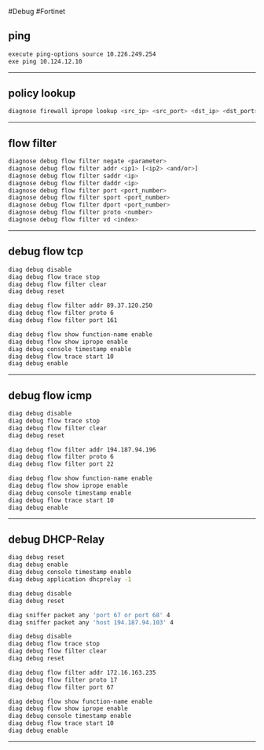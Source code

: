 #Debug #Fortinet 

## ping
  
```bash
execute ping-options source 10.226.249.254
exe ping 10.124.12.10
```
_________________________________
## policy lookup
  ```bash
diagnose firewall iprope lookup <src_ip> <src_port> <dst_ip> <dst_port> <protocol> <src_interface>
```
_________________________________
## flow filter
```bash
diagnose debug flow filter negate <parameter>
diagnose debug flow filter addr <ip1> [<ip2> <and/or>]
diagnose debug flow filter saddr <ip>
diagnose debug flow filter daddr <ip>
diagnose debug flow filter port <port_number>
diagnose debug flow filter sport <port_number>
diagnose debug flow filter dport <port_number>
diagnose debug flow filter proto <number>
diagnose debug flow filter vd <index>
```
_________________________________
## debug flow tcp
  ```bash
diag debug disable
diag debug flow trace stop
diag debug flow filter clear
diag debug reset

diag debug flow filter addr 89.37.120.250
diag debug flow filter proto 6
diag debug flow filter port 161

diag debug flow show function-name enable
diag debug flow show iprope enable
diag debug console timestamp enable
diag debug flow trace start 10
diag debug enable
```
_________________________________
## debug flow icmp
  ```bash
diag debug disable
diag debug flow trace stop
diag debug flow filter clear
diag debug reset

diag debug flow filter addr 194.187.94.196
diag debug flow filter proto 6
diag debug flow filter port 22

diag debug flow show function-name enable
diag debug flow show iprope enable
diag debug console timestamp enable
diag debug flow trace start 10
diag debug enable
```
_________________________________
## debug DHCP-Relay
  ```bash
diag debug reset
diag debug enable
diag debug console timestamp enable
diag debug application dhcprelay -1

diag debug disable
diag debug reset
```

```bash
diag sniffer packet any 'port 67 or port 68' 4
diag sniffer packet any 'host 194.187.94.103' 4
```

```bash
diag debug disable
diag debug flow trace stop
diag debug flow filter clear
diag debug reset

diag debug flow filter addr 172.16.163.235
diag debug flow filter proto 17
diag debug flow filter port 67

diag debug flow show function-name enable
diag debug flow show iprope enable
diag debug console timestamp enable
diag debug flow trace start 10
diag debug enable
```
_________________________________
